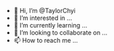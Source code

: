 - 👋 Hi, I’m @TaylorChyi
- 👀 I’m interested in ...
- 🌱 I’m currently learning ...
- 💞️ I’m looking to collaborate on ...
- 📫 How to reach me ...

<!---
TaylorChyi/TaylorChyi is a ✨ special ✨ repository because its `README.md` (this file) appears on your GitHub profile.
You can click the Preview link to take a look at your changes.
--->
